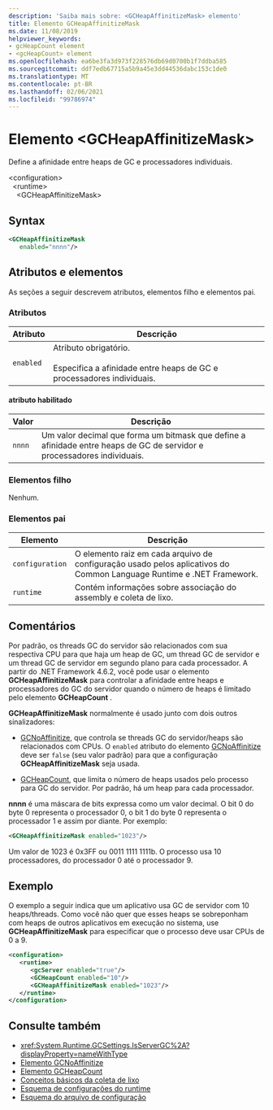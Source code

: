 ```yaml
---
description: 'Saiba mais sobre: <GCHeapAffinitizeMask> elemento'
title: Elemento GCHeapAffinitizeMask
ms.date: 11/08/2019
helpviewer_keywords:
- gcHeapCount element
- <gcHeapCount> element
ms.openlocfilehash: ea6be3fa3d973f228576db69d0700b1f7ddba585
ms.sourcegitcommit: ddf7edb67715a5b9a45e3dd44536dabc153c1de0
ms.translationtype: MT
ms.contentlocale: pt-BR
ms.lasthandoff: 02/06/2021
ms.locfileid: "99786974"
---
```

# <a name="gcheapaffinitizemask-element"></a>Elemento \<GCHeapAffinitizeMask>

Define a afinidade entre heaps de GC e processadores individuais.

\<configuration>\
&nbsp;&nbsp;\<runtime>\
&nbsp;&nbsp;&nbsp;&nbsp;\<GCHeapAffinitizeMask>

## <a name="syntax"></a>Syntax

```xml
<GCHeapAffinitizeMask
   enabled="nnnn"/>
```

## <a name="attributes-and-elements"></a>Atributos e elementos

As seções a seguir descrevem atributos, elementos filho e elementos pai.

### <a name="attributes"></a>Atributos

|Atributo|Descrição|
|---------------|-----------------|
|`enabled`|Atributo obrigatório.<br /><br />Especifica a afinidade entre heaps de GC e processadores individuais. |

#### <a name="enabled-attribute"></a>atributo habilitado

|Valor|Descrição|
|-----------|-----------------|
|`nnnn`|Um valor decimal que forma um bitmask que define a afinidade entre heaps de GC de servidor e processadores individuais. |

### <a name="child-elements"></a>Elementos filho

Nenhum.

### <a name="parent-elements"></a>Elementos pai

|Elemento|Descrição|
|-------------|-----------------|
|`configuration`|O elemento raiz em cada arquivo de configuração usado pelos aplicativos do Common Language Runtime e .NET Framework.|
|`runtime`|Contém informações sobre associação do assembly e coleta de lixo.|

## <a name="remarks"></a>Comentários

Por padrão, os threads GC do servidor são relacionados com sua respectiva CPU para que haja um heap de GC, um thread GC de servidor e um thread GC de servidor em segundo plano para cada processador. A partir do .NET Framework 4.6.2, você pode usar o elemento **GCHeapAffinitizeMask** para controlar a afinidade entre heaps e processadores do GC do servidor quando o número de heaps é limitado pelo elemento **GCHeapCount** .

**GCHeapAffinitizeMask** normalmente é usado junto com dois outros sinalizadores:

- [GCNoAffinitize](gcnoaffinitize-element.md), que controla se threads GC do servidor/heaps são relacionados com CPUs. O `enabled` atributo do elemento [GCNoAffinitize](gcnoaffinitize-element.md) deve ser `false` (seu valor padrão) para que a configuração **GCHeapAffinitizeMask** seja usada.

- [GCHeapCount](gcheapcount-element.md), que limita o número de heaps usados pelo processo para GC do servidor. Por padrão, há um heap para cada processador.

**nnnn** é uma máscara de bits expressa como um valor decimal. O bit 0 do byte 0 representa o processador 0, o bit 1 do byte 0 representa o processador 1 e assim por diante. Por exemplo:

```xml
<GCHeapAffinitizeMask enabled="1023"/>
```

Um valor de 1023 é 0x3FF ou 0011 1111 1111b. O processo usa 10 processadores, do processador 0 até o processador 9.

## <a name="example"></a>Exemplo

O exemplo a seguir indica que um aplicativo usa GC de servidor com 10 heaps/threads. Como você não quer que esses heaps se sobreponham com heaps de outros aplicativos em execução no sistema, use **GCHeapAffinitizeMask** para especificar que o processo deve usar CPUs de 0 a 9.

```xml
<configuration>
   <runtime>
      <gcServer enabled="true"/>
      <GCHeapCount enabled="10"/>
      <GCHeapAffinitizeMask enabled="1023"/>
   </runtime>
</configuration>
```

## <a name="see-also"></a>Consulte também

- <xref:System.Runtime.GCSettings.IsServerGC%2A?displayProperty=nameWithType>
- [Elemento GCNoAffinitize](gcnoaffinitize-element.md)
- [Elemento GCHeapCount](gcheapcount-element.md)
- [Conceitos básicos da coleta de lixo](../../../../standard/garbage-collection/fundamentals.md)
- [Esquema de configurações do runtime](index.md)
- [Esquema do arquivo de configuração](../index.md)
